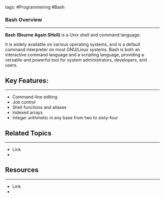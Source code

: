 tags: #Programmering #Bash
### Bash Overview
---
**Bash (Bourne Again SHell)** is a Unix shell and command language. 

It is widely available on various operating systems, and is a default command interpreter on most GNU/Linux systems. 
Bash is both an interactive command language and a scripting language, providing a versatile and powerful tool for system administrators, developers, and users.

## Key Features:
---
- Command-line editing
- Job control
- Shell functions and aliases
- Indexed arrays
- Integer arithmetic in any base from two to sixty-four


## Related Topics
---
- Link
- 

## Resources
---
- Link
- 